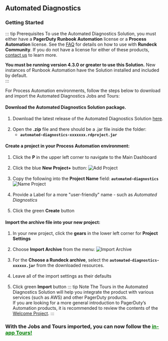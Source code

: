 ## Automated Diagnostics
### Getting Started

::: tip Prerequisites
To use the Automated Diagnostics Solution, you must either have a **PagerDuty Runbook Automation** license or a **Process Automation** license.
See the [FAQ](/learning/solutions/automated-diagnostics/feedback-faq) for details on how to use with **Rundeck Community**.
If you do not have a license for either of these products, [contact us](https://www.pagerduty.com/contact-us/runbook-automation/) to learn more.

**You must be running version 4.3.0 or greater to use this Solution.** New instances of Runbook Automation have the Solution installed and included by default.<br>
:::

For Process Automation environments, follow the steps below to download and import the Automated Diagnostics Jobs and Tours:
#### Download the **Automated Diagnostics Solution package**.
1. Download the latest release of the Automated Diagnostics Solution [here](https://github.com/rundeckpro/automated-diagnostics-project/releases/download/1.1/automated-diagnostics-1.1.zip).<br><br>
2. Open the **.zip** file and there should be a .jar file inside the folder:
   * **`automated-diagnostics-xxxxxxx.rdproject.jar`**

#### Create a project in your Process Automation environment:
1. Click the **P** in the upper left corner to navigate to the Main Dashboard <br><br>
2. Click the blue **New Project+** button:
![Add Project](@assets/img/solutions-auto-diag-add-project.png)<br><br>
3. Copy the following into the **Project Name** field:  **`automated-diagnostics`**
![Name Project](@assets/img/solutions-auto-diag-name-project.png)<br><br>
4. Provide a Label for a more "user-friendly" name - such as _Automated Diagnostics_ <br><br>
5. Click the green **Create** button

#### Import the archive file into your new project:
1. In your new project, click the **gears** in the lower left corner for **Project Settings**<br><br>
2. Choose **Import Archive** from the menu:
![Import Archive](@assets/img/solutions-auto-diag-import-archive.png)<br><br>
3. For the **Choose a Rundeck archive**, select the **`automated-diagnostics-xxxxxx.jar`** from the downloaded resources.<br><br>
4. Leave all of the import settings as their defaults<br><br>
5. Click green **Import** button
   ::: tip Note
   The Tours in the Automated Diagnostics Solution will help you integrate the product with various services (such as AWS) and other PagerDuty products.  
   If you are looking for a more general introduction to PagerDuty’s Automation products, it is recommended to review the contents of the [Welcome Project](/learning/howto/welcome-project-starter.html).
   :::

### **With the Jobs and Tours imported, you can now follow the [<span style="color:green"><ins>in-app Tours!</ins></span>](/learning/solutions/automated-diagnostics/tours.html)**
